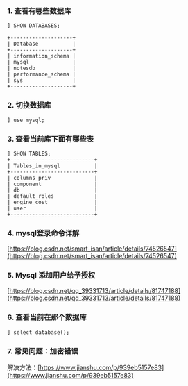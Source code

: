 ### 1. 查看有哪些数据库

```shell
] SHOW DATABASES;

+--------------------+
| Database           |
+--------------------+
| information_schema |
| mysql              |
| notesdb            |
| performance_schema |
| sys                |
+--------------------+
```

### 2. 切换数据库

```shell
] use mysql;
```

### 3. 查看当前库下面有哪些表

```shell
] SHOW TABLES;
+---------------------------+
| Tables_in_mysql           |
+---------------------------+
| columns_priv              |
| component                 |
| db                        |
| default_roles             |
| engine_cost               |
| user                      |
+---------------------------+
```

### 4. mysql登录命令详解

[https://blog.csdn.net/smart_isan/article/details/74526547](https://blog.csdn.net/smart_isan/article/details/74526547)

### 5. Mysql 添加用户给予授权

[https://blog.csdn.net/qq_39331713/article/details/81747188](https://blog.csdn.net/qq_39331713/article/details/81747188)

### 6. 查看当前在那个数据库

```shell
] select database();
```

### 7. 常见问题：加密错误

解决方法：[https://www.jianshu.com/p/939eb5157e83](https://www.jianshu.com/p/939eb5157e83)

